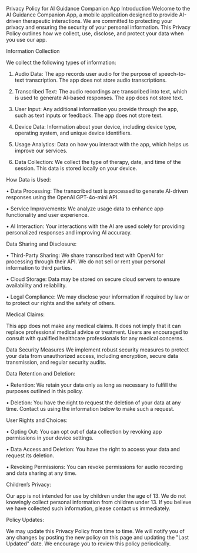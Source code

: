 Privacy Policy for AI Guidance Companion App
Introduction Welcome to the AI Guidance Companion App, a mobile application designed to provide AI-driven therapeutic interactions. We are committed to protecting your privacy and ensuring the security of your personal information. This Privacy Policy outlines how we collect, use, disclose, and protect your data when you use our app.

Information Collection

We collect the following types of information:

   1.	Audio Data: The app records user audio for the purpose of speech-to-text transcription. The app does not store audio transcriptions.
   
   2.	Transcribed Text: The audio recordings are transcribed into text, which is used to generate AI-based responses. The app does not store text.
   
   3.	User Input: Any additional information you provide through the app, such as text inputs or feedback. The app does not store text.
   
   4.	Device Data: Information about your device, including device type, operating system, and unique device identifiers.
   
   5.	Usage Analytics: Data on how you interact with the app, which helps us improve our services.
    
   6.	Data Collection: We collect the type of therapy, date, and time of the session. This data is stored locally on your device.
   
How Data is Used:

   •	Data Processing: The transcribed text is processed to generate AI-driven responses using the OpenAI GPT-4o-mini API.

   •	Service Improvements: We analyze usage data to enhance app functionality and user experience.

   •	AI Interaction: Your interactions with the AI are used solely for providing personalized responses and improving AI accuracy.

Data Sharing and Disclosure:

   •	Third-Party Sharing: We share transcribed text with OpenAI for processing through their API. We do not sell or rent your personal           information to third parties.

   •	Cloud Storage: Data may be stored on secure cloud servers to ensure availability and reliability.

   •	Legal Compliance: We may disclose your information if required by law or to protect our rights and the safety of others.

Medical Claims:

This app does not make any medical claims. It does not imply that it can replace professional medical advice or treatment. Users are encouraged to consult with qualified healthcare professionals for any medical concerns.

Data Security Measures We implement robust security measures to protect your data from unauthorized access, including encryption, secure data transmission, and regular security audits.

Data Retention and Deletion:

   •	Retention: We retain your data only as long as necessary to fulfill the purposes outlined in this policy.

   •	Deletion: You have the right to request the deletion of your data at any time. Contact us using the information below to make such a request.

User Rights and Choices:

   •   Opting Out: You can opt out of data collection by revoking app permissions in your device settings.

   •	Data Access and Deletion: You have the right to access your data and request its deletion.

   •	Revoking Permissions: You can revoke permissions for audio recording and data sharing at any time.

Children’s Privacy:

Our app is not intended for use by children under the age of 13. We do not knowingly collect personal information from children under 13. If you believe we have collected such information, please contact us immediately.

Policy Updates:

We may update this Privacy Policy from time to time. We will notify you of any changes by posting the new policy on this page and updating the "Last Updated" date. We encourage you to review this policy periodically. 

